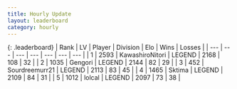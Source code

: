 ```yaml
---
title: Hourly Update
layout: leaderboard
category: hourly
---
```


{: .leaderboard}
| Rank | LV | Player | Division | Elo | Wins | Losses |
| --- | --- | --- | --- | --- | --- | --- |
| <span data-change="0">1</span> | 2593 | <span title="ID: 164871">KawashiroNitori</span> | LEGEND | <span data-change="0">2168</span> | <span data-change="0">108</span> | <span data-change="0">32</span> |
| <span data-change="0">2</span> | 1035 | <span title="ID: 294236">Gengori</span> | LEGEND | <span data-change="0">2144</span> | <span data-change="0">82</span> | <span data-change="0">29</span> |
| <span data-change="1">3</span> | 452 | <span title="ID: 633686">Sourdreemurr21</span> | LEGEND | <span data-change="0">2113</span> | <span data-change="0">83</span> | <span data-change="0">45</span> |
| <span data-change="-1">4</span> | 1465 | <span title="ID: 353063">Sktima</span> | LEGEND | <span data-change="-11">2109</span> | <span data-change="0">84</span> | <span data-change="1">31</span> |
| <span data-change="0">5</span> | 1012 | <span title="ID: 487583">lolcal</span> | LEGEND | <span data-change="0">2097</span> | <span data-change="0">73</span> | <span data-change="0">38</span> |